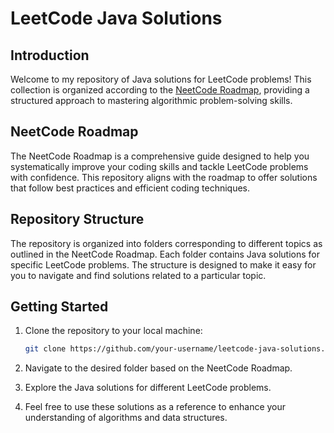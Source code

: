 # LeetCode Java Solutions

## Introduction

Welcome to my repository of Java solutions for LeetCode problems! This collection is organized according to the [NeetCode Roadmap](https://neetcode.io/roadmap), providing a structured approach to mastering algorithmic problem-solving skills.

## NeetCode Roadmap

The NeetCode Roadmap is a comprehensive guide designed to help you systematically improve your coding skills and tackle LeetCode problems with confidence. This repository aligns with the roadmap to offer solutions that follow best practices and efficient coding techniques.

## Repository Structure

The repository is organized into folders corresponding to different topics as outlined in the NeetCode Roadmap. Each folder contains Java solutions for specific LeetCode problems. The structure is designed to make it easy for you to navigate and find solutions related to a particular topic.

## Getting Started

1. Clone the repository to your local machine:

   ```bash
   git clone https://github.com/your-username/leetcode-java-solutions.git
   ```

2. Navigate to the desired folder based on the NeetCode Roadmap.

3. Explore the Java solutions for different LeetCode problems.

4. Feel free to use these solutions as a reference to enhance your understanding of algorithms and data structures.